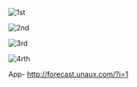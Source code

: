 ![1st](https://github.com/Varshinisaba/weather-app/assets/162007348/b19257fb-e36e-4155-a35c-1ac8b9973e49)

![2nd](https://github.com/Varshinisaba/weather-app/assets/162007348/d2b4522a-a527-48e0-88d4-c0b1d4d2c188)



![3rd](https://github.com/Varshinisaba/weather-app/assets/162007348/ace83841-8270-4fef-acdd-762d2fcc0142)



![4rth](https://github.com/Varshinisaba/weather-app/assets/162007348/e03d5633-7e63-4a77-a883-b7e5de94d0c9)

App-  http://forecast.unaux.com/?i=1
